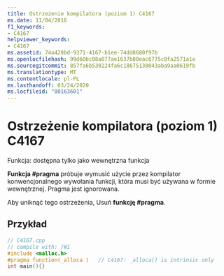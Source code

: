 ```yaml
---
title: Ostrzeżenie kompilatora (poziom 1) C4167
ms.date: 11/04/2016
f1_keywords:
- C4167
helpviewer_keywords:
- C4167
ms.assetid: 74a420bd-9371-4167-b1ee-74dd8680f97b
ms.openlocfilehash: 99d60bc08a077ae1637b80eac6775c8fa2571a1e
ms.sourcegitcommit: 857fa6b530224fa6c18675138043aba9aa0619fb
ms.translationtype: MT
ms.contentlocale: pl-PL
ms.lasthandoff: 03/24/2020
ms.locfileid: "80163601"
---
```

# <a name="compiler-warning-level-1-c4167"></a>Ostrzeżenie kompilatora (poziom 1) C4167

Funkcja: dostępna tylko jako wewnętrzna funkcja

**Funkcja #pragma** próbuje wymusić użycie przez kompilator konwencjonalnego wywołania funkcji, która musi być używana w formie wewnętrznej. Pragma jest ignorowana.

Aby uniknąć tego ostrzeżenia, Usuń **funkcję #pragma**.

## <a name="example"></a>Przykład

```cpp
// C4167.cpp
// compile with: /W1
#include <malloc.h>
#pragma function(_alloca )   // C4167: _alloca() is intrinsic only
int main(){}
```
